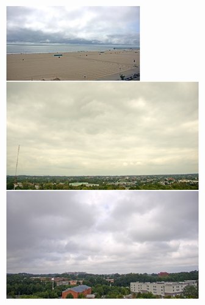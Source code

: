 ![AJJAIDAVE-StoryAuthorEngine-](https://github.com/StateDocuments/Maryland/blob/master/091120201029_t.jpg)
![AJJAIDAVE-StoryAuthorEngine-](https://github.com/StateDocuments/Maryland/blob/master/HGNTC_l.jpg)
![AJJAIDAVE-StoryAuthorEngine-](https://github.com/StateDocuments/Maryland/blob/master/LGLGC_l.jpg)
